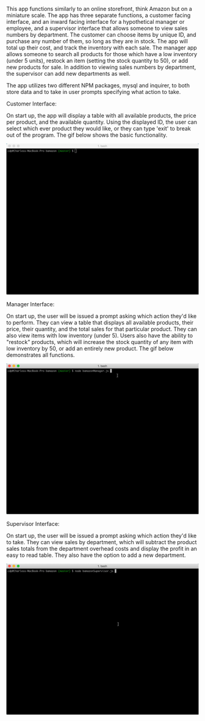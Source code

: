 This app functions similarly to an online storefront, think Amazon but on a miniature scale.  The app has three separate functions, a customer facing interface, and an inward facing interface for a hypothetical manager or employee, and a supervisor interface that allows someone to view sales numbers by department.  The customer can choose items by unique ID, and purchase any number of them, so long as they are in stock.  The app will total up their cost, and track the inventory with each sale.  The manager app allows someone to search all products for those which have a low inventory (under 5 units), restock an item (setting the stock quantity to 50), or add new products for sale.  In addition to viewing sales numbers by department, the supervisor can add new departments as well.

The app utilizes two different NPM packages, mysql and inquirer, to both store data and to take in user prompts specifying what action to take.

Customer Interface:

On start up, the app will display a table with all available products, the price per product, and the available quantity.  Using the displayed ID, the user can select which ever product they would like, or they can type 'exit' to break out of the program.  The gif below shows the basic functionality.

![GIF of customer interface](images/customer.gif)

Manager Interface:

On start up, the user will be issued a prompt asking which action they'd like to perform. They can view a table that displays all available products, their price, their quantity, and the total sales for that particular product.  They can also view items with low inventory (under 5).  Users also have the ability to "restock" products, which will increase the stock quantity of any item with low inventory by 50, or add an entirely new product.  The gif below demonstrates all functions.

![GIF of manager interface](images/manager.gif)

Supervisor Interface:

On start up, the user will be issued a prompt asking which action they'd like to take.  They can view sales by department, which will subtract the product sales totals from the department overhead costs and display the profit in an easy to read table.  They also have the option to add a new department. 

![GIF of supervisor interface](images/supervisor.gif)